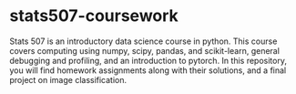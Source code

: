 # stats507-coursework

Stats 507 is an introductory data science course in python. This course covers computing using numpy, scipy, pandas, and scikit-learn, general debugging and profiling, and an introduction to pytorch. In this repository, you will find homework assignments along with their solutions, and a final project on image classification. 
